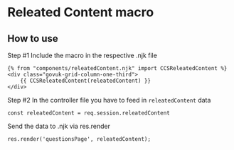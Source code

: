 # Releated Content macro

## How to use
Step #1
Include the macro in the respective .njk file
```
{% from "components/releatedContent.njk" import CCSReleatedContent %}
<div class="govuk-grid-column-one-third">
    {{ CCSReleatedContent(releatedContent) }}
</div>
```

Step #2
In the controller file you have to feed in `releatedContent` data

`const releatedContent = req.session.releatedContent` 

Send the data to .njk via res.render

`res.render('questionsPage', releatedContent);`
